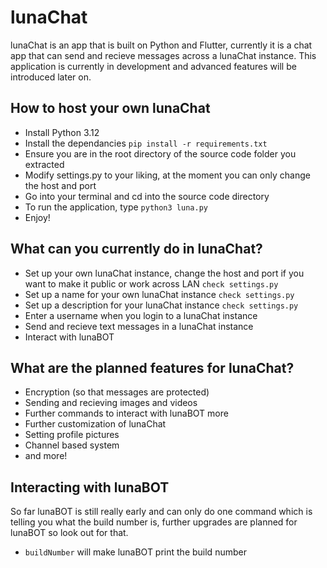# lunaChat
lunaChat is an app that is built on Python and Flutter, currently it is a chat app that can send and recieve messages across a lunaChat instance. This application is currently in development and advanced features will be introduced later on.

## How to host your own lunaChat

- Install Python 3.12
- Install the dependancies ```pip install -r requirements.txt```
- Ensure you are in the root directory of the source code folder you extracted
- Modify settings.py to your liking, at the moment you can only change the host and port
- Go into your terminal and cd into the source code directory
- To run the application, type ```python3 luna.py```
- Enjoy!

## What can you currently do in lunaChat?

- Set up your own lunaChat instance, change the host and port if you want to make it public or work across LAN ```check settings.py```
- Set up a name for your own lunaChat instance ```check settings.py```
- Set up a description for your lunaChat instance ```check settings.py```
- Enter a username when you login to a lunaChat instance
- Send and recieve text messages in a lunaChat instance
- Interact with lunaBOT

## What are the planned features for lunaChat?

- Encryption (so that messages are protected)
- Sending and recieving images and videos
- Further commands to interact with lunaBOT more
- Further customization of lunaChat
- Setting profile pictures
- Channel based system
- and more!

## Interacting with lunaBOT

So far lunaBOT is still really early and can only do one command which is telling you what the build number is, further upgrades are planned for lunaBOT so look out for that.

- ```buildNumber``` will make lunaBOT print the build number
